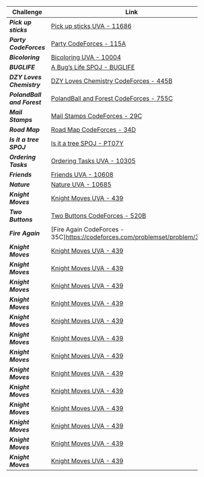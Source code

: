 | Challenge | Link |
| ------------------ | ------------------|
| ***Pick up sticks***  | [Pick up sticks UVA - 11686](https://vjudge.net/contest/479503#problem/J)|
| ***Party CodeForces***  | [Party CodeForces - 115A](https://codeforces.com/contest/115/problem/A)|
| ***Bicoloring***  | [Bicoloring UVA - 10004](https://vjudge.net/contest/479503#problem/H)|
| ***BUGLIFE***  | [A Bug’s Life SPOJ - BUGLIFE](https://www.spoj.com/problems/BUGLIFE/en/)|
| ***DZY Loves Chemistry***  | [DZY Loves Chemistry CodeForces - 445B](https://codeforces.com/problemset/problem/445/B)|
| ***PolandBall and Forest***  | [PolandBall and Forest CodeForces - 755C](https://codeforces.com/problemset/problem/755/C)|
| ***Mail Stamps***  | [Mail Stamps CodeForces - 29C](https://codeforces.com/problemset/problem/29/C)|
| ***Road Map***  | [Road Map CodeForces - 34D](https://codeforces.com/problemset/problem/34/D)|
| ***Is it a tree SPOJ***  | [Is it a tree SPOJ - PT07Y ](https://www.spoj.com/problems/PT07Y/en/)|
| ***Ordering Tasks***  | [Ordering Tasks UVA - 10305](https://vjudge.net/contest/479503#problem/G)|
| ***Friends***  | [Friends UVA - 10608](https://vjudge.net/contest/479503#problem/B)|
| ***Nature***  | [Nature UVA - 10685 ](https://vjudge.net/contest/479503#problem/C)|
| ***Knight Moves***  | [Knight Moves UVA - 439](https://vjudge.net/contest/480082#problem/B)|
| ***Two Buttons***  | [Two Buttons CodeForces - 520B](https://codeforces.com/problemset/problem/520/B)|
| ***Fire Again***  | [Fire Again CodeForces - 35C]https://codeforces.com/problemset/problem/35/C)|
| ***Knight Moves***  | [Knight Moves UVA - 439](https://vjudge.net/contest/480082#problem/B)|
| ***Knight Moves***  | [Knight Moves UVA - 439](https://vjudge.net/contest/480082#problem/B)|
| ***Knight Moves***  | [Knight Moves UVA - 439](https://vjudge.net/contest/480082#problem/B)|
| ***Knight Moves***  | [Knight Moves UVA - 439](https://vjudge.net/contest/480082#problem/B)|
| ***Knight Moves***  | [Knight Moves UVA - 439](https://vjudge.net/contest/480082#problem/B)|
| ***Knight Moves***  | [Knight Moves UVA - 439](https://vjudge.net/contest/480082#problem/B)|
| ***Knight Moves***  | [Knight Moves UVA - 439](https://vjudge.net/contest/480082#problem/B)|
| ***Knight Moves***  | [Knight Moves UVA - 439](https://vjudge.net/contest/480082#problem/B)|
| ***Knight Moves***  | [Knight Moves UVA - 439](https://vjudge.net/contest/480082#problem/B)|
| ***Knight Moves***  | [Knight Moves UVA - 439](https://vjudge.net/contest/480082#problem/B)|
| ***Knight Moves***  | [Knight Moves UVA - 439](https://vjudge.net/contest/480082#problem/B)|
| ***Knight Moves***  | [Knight Moves UVA - 439](https://vjudge.net/contest/480082#problem/B)|
| ***Knight Moves***  | [Knight Moves UVA - 439](https://vjudge.net/contest/480082#problem/B)|
